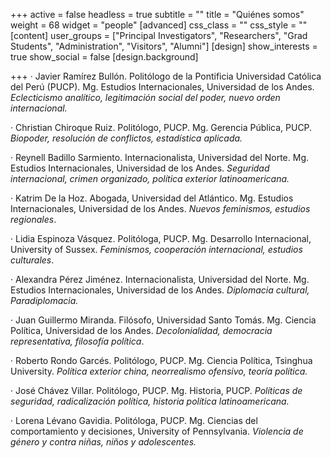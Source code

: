 +++
active = false
headless = true
subtitle = ""
title = "Quiénes somos"
weight = 68
widget = "people"
[advanced]
css_class = ""
css_style = ""
[content]
user_groups = ["Principal Investigators", "Researchers", "Grad Students", "Administration", "Visitors", "Alumni"]
[design]
show_interests = true
show_social = false
[design.background]

+++
· Javier Ramírez Bullón. Politólogo de la Pontificia Universidad Católica del Perú (PUCP). Mg. Estudios Internacionales, Universidad de los Andes. _Eclecticismo analítico, legitimación social del poder, nuevo orden internacional._

· Christian Chiroque Ruiz. Politólogo, PUCP. Mg. Gerencia Pública, PUCP. _Biopoder, resolución de conflictos, estadística aplicada._

· Reynell Badillo Sarmiento. Internacionalista, Universidad del Norte. Mg. Estudios Internacionales, Universidad de los Andes. _Seguridad internacional, crimen organizado, política exterior latinoamericana._

· Katrim De la Hoz. Abogada, Universidad del Atlántico. Mg. Estudios Internacionales, Universidad de los Andes. _Nuevos feminismos, estudios regionales_.

· Lidia Espinoza Vásquez. Politóloga, PUCP. Mg. Desarrollo Internacional, University of Sussex. _Feminismos, cooperación internacional, estudios culturales_.

· Alexandra Pérez Jiménez. Internacionalista, Universidad del Norte. Mg. Estudios Internacionales, Universidad de los Andes. _Diplomacia cultural, Paradiplomacia._

· Juan Guillermo Miranda. Filósofo, Universidad Santo Tomás. Mg. Ciencia Política, Universidad de los Andes. _Decolonialidad, democracia representativa, filosofía política_.

· Roberto Rondo Garcés. Politólogo, PUCP. Mg. Ciencia Política, Tsinghua University. _Política exterior china, neorrealismo ofensivo, teoría política._

· José Chávez Villar. Politólogo, PUCP. Mg. Historia, PUCP. _Políticas de seguridad, radicalización política, historia política latinoamericana._

· Lorena Lévano Gavidia. Politóloga, PUCP. Mg. Ciencias del comportamiento y decisiones, University of Pennsylvania. _Violencia de género y contra niñas, niños y adolescentes._